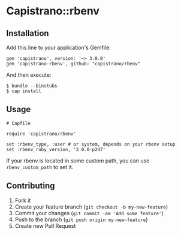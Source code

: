 # Capistrano::rbenv

## Installation

Add this line to your application's Gemfile:

    gem 'capistrano', version: '~> 3.0.0'
    gem 'capistrano-rbenv', github: "capistrano/rbenv"

And then execute:

    $ bundle --binstubs
    $ cap install

## Usage

    # Capfile

    require 'capistrano/rbenv'

    set :rbenv_type, :user # or system, depends on your rbenv setup
    set :rbenv_ruby_version, '2.0.0-p247'

If your rbenv is located in some custom path, you can use `rbenv_custom_path` to set it.

## Contributing

1. Fork it
2. Create your feature branch (`git checkout -b my-new-feature`)
3. Commit your changes (`git commit -am 'Add some feature'`)
4. Push to the branch (`git push origin my-new-feature`)
5. Create new Pull Request
